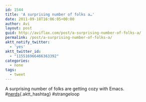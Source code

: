 ```yaml
---
id: 1544
title: 'A surprising number of folks a…'
date: 2011-09-18T16:06:05+00:00
author: Avi
layout: post
guid: http://aviflax.com/post/a-surprising-number-of-folks-a/
permalink: /post/a-surprising-number-of-folks-a/
aktt_notify_twitter:
  - 'yes'
aktt_twitter_id:
  - "115516966466363392"
categories:
  - none
tags:
  - tweet
---
```

A surprising number of folks are getting cozy with Emacs. #[nerds](http://search.twitter.com/search?q=%23nerds){.aktt_hashtag} #strangeloop